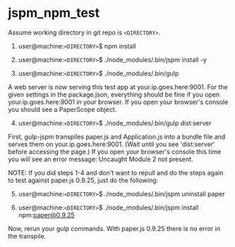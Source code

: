 # jspm_npm_test

Assume working directory in git repo is ```<DIRECTORY>```.

1) user@machine:```<DIRECTORY>```$ npm install

2) user@machine:```<DIRECTORY>```$ ./node_modules/.bin/jspm install -y

3) user@machine:```<DIRECTORY>```$ ./node_modules/.bin/gulp

A web server is now serving this test app at your.ip.goes.here:9001. For the given settings in the package.json, everything should be fine if you open your.ip.goes.here:9001 in your browser. If you open your browser's console you should see a PaperScope object.

4) user@machine:```<DIRECTORY>```$ ./node_modules/.bin/gulp dist:server

First, gulp-jspm transpiles paper.js and Application.js into a bundle file and serves them on your.ip.goes.here:9001. (Wait until you see 'dist:server' before accessing the page.) If you open your browser's console this time you will see an error message: Uncaught Module 2 not present.

NOTE: If you did steps 1-4 and don't want to repull and do the steps again to test against paper.js 0.9.25, just do the following:

5) user@machine:```<DIRECTORY>```$ ./node_modules/.bin/jspm uninstall paper

6) user@machine:```<DIRECTORY>```$ ./node_modules/.bin/jspm install npm:paper@0.9.25

Now, rerun your gulp commands. With paper.js 0.9.25 there is no error in the transpile.
